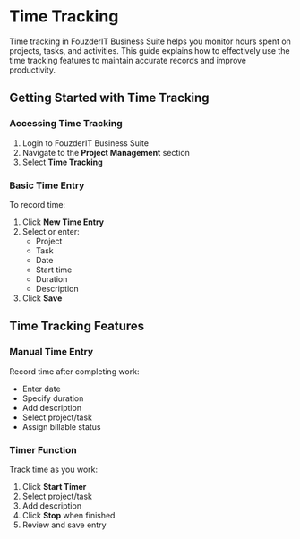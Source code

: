 # Time Tracking

Time tracking in FouzderIT Business Suite helps you monitor hours spent on projects, tasks, and activities. This guide explains how to effectively use the time tracking features to maintain accurate records and improve productivity.

## Getting Started with Time Tracking

### Accessing Time Tracking

1.  Login to FouzderIT Business Suite
2.  Navigate to the **Project Management** section
3.  Select **Time Tracking**

### Basic Time Entry

To record time:

1.  Click **New Time Entry**
2.  Select or enter:
    - Project
    - Task
    - Date
    - Start time
    - Duration
    - Description
3.  Click **Save**

## Time Tracking Features

### Manual Time Entry

Record time after completing work:

- Enter date
- Specify duration
- Add description
- Select project/task
- Assign billable status

### Timer Function

Track time as you work:

1.  Click **Start Timer**
2.  Select project/task
3.  Add description
4.  Click **Stop** when finished
5.  Review and save entry
